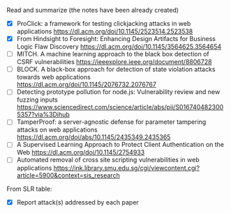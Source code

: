 Read and summarize (the notes have been already created)
- [x] ProClick: a framework for testing clickjacking attacks in web applications https://dl.acm.org/doi/10.1145/2523514.2523538
- [x] From Hindsight to Foresight: Enhancing Design Artifacts for Business Logic Flaw Discovery https://dl.acm.org/doi/10.1145/3564625.3564654
- [ ] MITCH. A machine learning approach to the black box detection of CSRF vulnerabilities https://ieeexplore.ieee.org/document/8806728
- [ ] BLOCK. A black-box approach for detection of state violation attacks towards web applications https://dl.acm.org/doi/10.1145/2076732.2076767
- [ ] Detecting prototype pollution for node.js: Vulnerability review and new fuzzing inputs https://www.sciencedirect.com/science/article/abs/pii/S0167404823005357?via%3Dihub
- [ ] TamperProof: a server-agnostic defense for parameter tampering attacks on web applications https://dl.acm.org/doi/abs/10.1145/2435349.2435365
- [ ] A Supervised Learning Approach to Protect Client Authentication on the Web https://dl.acm.org/doi/10.1145/2754933
- [ ] Automated removal of cross site scripting vulnerabilities in web applications https://ink.library.smu.edu.sg/cgi/viewcontent.cgi?article=5900&context=sis_research

From SLR table:
- [x] Report attack(s) addressed by each paper